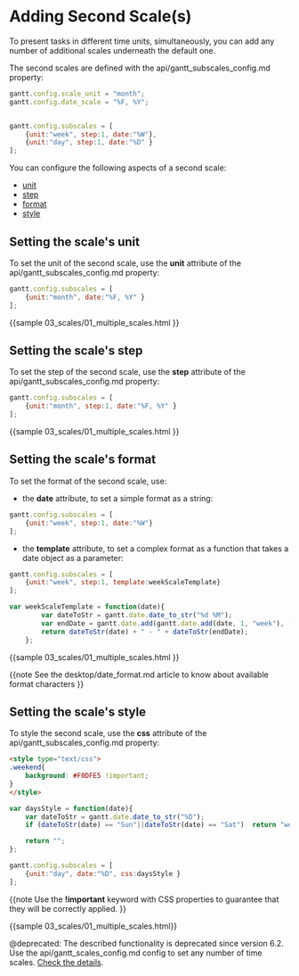 Adding Second Scale(s)
=================================

To present tasks in different time units, simultaneously, you can add any number of additional scales underneath the default one.

The second scales are defined with the api/gantt_subscales_config.md property:

~~~js
gantt.config.scale_unit = "month";
gantt.config.date_scale = "%F, %Y";


gantt.config.subscales = [
	{unit:"week", step:1, date:"%W"},
	{unit:"day", step:1, date:"%D" }
];
~~~


You can configure the following aspects of a second scale:

- [unit](desktop/second_scale.md#settingthescalesunit)
- [step](desktop/second_scale.md#settingthescalesstep)
- [format](desktop/second_scale.md#settingthescalesformat)
- [style](desktop/second_scale.md#settingthescalesstyle)

Setting the scale's unit
-------------------------------------------
To set the unit of the second scale, use the **unit** attribute of the  api/gantt_subscales_config.md property:

~~~js
gantt.config.subscales = [
	{unit:"month", date:"%F, %Y" }
];
~~~

{{sample
	03_scales/01_multiple_scales.html
}}


Setting the scale's step
-------------------------------------------
To set the step of the second scale, use the **step** attribute of the  api/gantt_subscales_config.md property:

~~~js
gantt.config.subscales = [
	{unit:"month", step:1, date:"%F, %Y" }
];
~~~

{{sample
	03_scales/01_multiple_scales.html
}}


Setting the scale's format
-------------------------------------------
To set the format of the second scale, use:

- the **date** attribute,  to set a simple format as a string:

~~~js
gantt.config.subscales = [
	{unit:"week", step:1, date:"%W"}
];
~~~
- the **template** attribute,  to set a complex format as a function that takes a date object as a parameter:

~~~js
gantt.config.subscales = [
	{unit:"week", step:1, template:weekScaleTemplate}
];

var weekScaleTemplate = function(date){
		var dateToStr = gantt.date.date_to_str("%d %M");
		var endDate = gantt.date.add(gantt.date.add(date, 1, "week"), -1, "day");
		return dateToStr(date) + " - " + dateToStr(endDate);
	};

~~~


{{sample
	03_scales/01_multiple_scales.html
}}


{{note
See the desktop/date_format.md article to know about available format characters 
}}


Setting the scale's style
------------------------------------------
To style the second scale, use the **css** attribute of the  api/gantt_subscales_config.md property:

~~~html
<style type="text/css">
.weekend{
    background: #F0DFE5 !important;
}
</style>
~~~
~~~js
var daysStyle = function(date){
	var dateToStr = gantt.date.date_to_str("%D");
    if (dateToStr(date) == "Sun"||dateToStr(date) == "Sat")  return "weekend";

	return "";
};

gantt.config.subscales = [
	{unit:"day", date:"%D", css:daysStyle }
];
~~~

{{note
Use the <b> !important</b> keyword with CSS properties to guarantee that they will be correctly applied.
}}

{{sample	03_scales/01_multiple_scales.html}}

@deprecated: The described functionality is deprecated since version 6.2. Use the api/gantt_scales_config.md config to set any number of time scales. [Check the details](desktop/configuring_time_scale.md).


